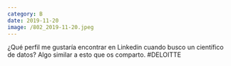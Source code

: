```yaml
--- 
category: B 
date: 2019-11-20 
image: /802_2019-11-20.jpeg 
--- 
```


¿Qué perfil me gustaría encontrar en Linkedin cuando busco un científico de datos? Algo similar a esto que os comparto. #DELOITTE